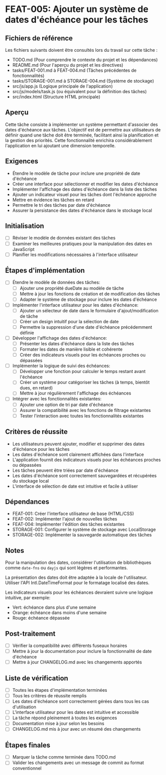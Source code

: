 # FEAT-005: Ajouter un système de dates d'échéance pour les tâches

## Fichiers de référence
Les fichiers suivants doivent être consultés lors du travail sur cette tâche :
- TODO.md (Pour comprendre le contexte du projet et les dépendances)
- README.md (Pour l'aperçu du projet et les directives)
- tasks/FEAT-001.md à FEAT-004.md (Tâches précédentes de fonctionnalités)
- tasks/STORAGE-001.md à STORAGE-004.md (Système de stockage)
- src/js/app.js (Logique principale de l'application)
- src/js/models/task.js (ou équivalent pour la définition des tâches)
- src/index.html (Structure HTML principale)

## Aperçu
Cette tâche consiste à implémenter un système permettant d'associer des dates d'échéance aux tâches. L'objectif est de permettre aux utilisateurs de définir quand une tâche doit être terminée, facilitant ainsi la planification et la gestion des priorités. Cette fonctionnalité enrichira considérablement l'application en lui ajoutant une dimension temporelle.

## Exigences
- Étendre le modèle de tâche pour inclure une propriété de date d'échéance
- Créer une interface pour sélectionner et modifier les dates d'échéance
- Implémenter l'affichage des dates d'échéance dans la liste des tâches
- Ajouter un indicateur visuel pour les tâches dont l'échéance approche
- Mettre en évidence les tâches en retard
- Permettre le tri des tâches par date d'échéance
- Assurer la persistance des dates d'échéance dans le stockage local

## Initialisation
- [ ] Réviser le modèle de données existant des tâches
- [ ] Examiner les meilleures pratiques pour la manipulation des dates en JavaScript
- [ ] Planifier les modifications nécessaires à l'interface utilisateur

## Étapes d'implémentation
- [ ] Étendre le modèle de données des tâches:
  - [ ] Ajouter une propriété dueDate au modèle de tâche
  - [ ] Mettre à jour les fonctions de création et de modification des tâches
  - [ ] Adapter le système de stockage pour inclure les dates d'échéance
- [ ] Implémenter l'interface utilisateur pour les dates d'échéance:
  - [ ] Ajouter un sélecteur de date dans le formulaire d'ajout/modification de tâche
  - [ ] Créer un design intuitif pour la sélection de date
  - [ ] Permettre la suppression d'une date d'échéance précédemment définie
- [ ] Développer l'affichage des dates d'échéance:
  - [ ] Présenter les dates d'échéance dans la liste des tâches
  - [ ] Formater les dates de manière lisible et cohérente
  - [ ] Créer des indicateurs visuels pour les échéances proches ou dépassées
- [ ] Implémenter la logique de suivi des échéances:
  - [ ] Développer une fonction pour calculer le temps restant avant l'échéance
  - [ ] Créer un système pour catégoriser les tâches (à temps, bientôt dues, en retard)
  - [ ] Mettre à jour régulièrement l'affichage des échéances
- [ ] Intégrer avec les fonctionnalités existantes:
  - [ ] Ajouter une option de tri par date d'échéance
  - [ ] Assurer la compatibilité avec les fonctions de filtrage existantes
  - [ ] Tester l'interaction avec toutes les fonctionnalités existantes

## Critères de réussite
- Les utilisateurs peuvent ajouter, modifier et supprimer des dates d'échéance pour les tâches
- Les dates d'échéance sont clairement affichées dans l'interface
- L'application fournit des indicateurs visuels pour les échéances proches ou dépassées
- Les tâches peuvent être triées par date d'échéance
- Les dates d'échéance sont correctement sauvegardées et récupérées du stockage local
- L'interface de sélection de date est intuitive et facile à utiliser

## Dépendances
- FEAT-001: Créer l'interface utilisateur de base (HTML/CSS)
- FEAT-002: Implémenter l'ajout de nouvelles tâches
- FEAT-004: Implémenter l'édition des tâches existantes
- STORAGE-001: Configurer le système de stockage avec LocalStorage
- STORAGE-002: Implémenter la sauvegarde automatique des tâches

## Notes
Pour la manipulation des dates, considérer l'utilisation de bibliothèques comme `date-fns` ou `dayjs` qui sont légères et performantes. 

La présentation des dates doit être adaptée à la locale de l'utilisateur. Utiliser l'API Intl.DateTimeFormat pour le formatage localisé des dates.

Les indicateurs visuels pour les échéances devraient suivre une logique intuitive, par exemple:
- Vert: échéance dans plus d'une semaine
- Orange: échéance dans moins d'une semaine
- Rouge: échéance dépassée

## Post-traitement
- [ ] Vérifier la compatibilité avec différents fuseaux horaires
- [ ] Mettre à jour la documentation pour inclure la fonctionnalité de date d'échéance
- [ ] Mettre à jour CHANGELOG.md avec les changements apportés

## Liste de vérification
- [ ] Toutes les étapes d'implémentation terminées
- [ ] Tous les critères de réussite remplis
- [ ] Les dates d'échéance sont correctement gérées dans tous les cas d'utilisation
- [ ] L'interface utilisateur pour les dates est intuitive et accessible
- [ ] La tâche répond pleinement à toutes les exigences
- [ ] Documentation mise à jour selon les besoins
- [ ] CHANGELOG.md mis à jour avec un résumé des changements

## Étapes finales
- [ ] Marquer la tâche comme terminée dans TODO.md
- [ ] Valider les changements avec un message de commit au format conventionnel 